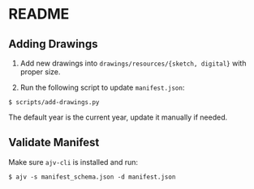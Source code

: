 # README

## Adding Drawings

1. Add new drawings into `drawings/resources/{sketch, digital}` with proper size.

2. Run the following script to update `manifest.json`:

  ```console
  $ scripts/add-drawings.py
  ```

  The default year is the current year, update it manually if needed.

## Validate Manifest

Make sure `ajv-cli` is installed and run:

```console
$ ajv -s manifest_schema.json -d manifest.json
```
